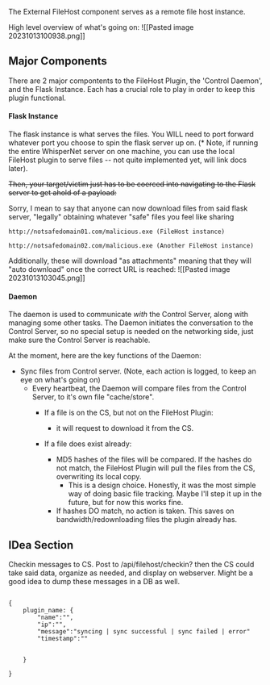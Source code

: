 
The External FileHost component serves as a remote file host instance. 

High level overview of what's going on:
![[Pasted image 20231013100938.png]]


## Major Components 
There are 2 major compontents to the FileHost Plugin, the 'Control Daemon', and the Flask Instance. Each has a crucial role to play in order to keep this plugin functional.

#### Flask Instance
The flask instance is what serves the files. You WILL need to port forward whatever port you choose to spin the flask server up on. (* Note, if running the entire WhisperNet server on one machine, you can use the local FileHost plugin to serve files -- not quite implemented yet, will link docs later).

~~Then, your target/victim just has to be coerced into navigating to the Flask server to get ahold of a payload:~~

Sorry, I mean to say that anyone can now download files from said flask server, "legally" obtaining whatever "safe" files you feel like sharing

```
http://notsafedomain01.com/malicious.exe (FileHost instance)

http://notsafedomain02.com/malicious.exe (Another FileHost instance)
```


Additionally, these will download "as attachments" meaning that they will "auto download" once the correct URL is reached:
![[Pasted image 20231013103045.png]]


#### Daemon

The daemon is used to communicate *with* the Control Server, along with managing some other tasks. The Daemon initiates the conversation to the Control Server, so no special setup is needed on the networking side, just make sure the Control Server is reachable. 

At the moment, here are the key functions of the Daemon:


- Sync files from Control server. (Note, each action is logged, to keep an eye on what's going on)
	- Every heartbeat, the Daemon will compare files from the Control Server, to it's own file "cache/store". 
		- If a file is on the CS, but not on the FileHost Plugin:
			- it will request to download it from the CS. 
		
		- If a file does exist already:
			-  MD5 hashes of the files will be compared. If the hashes do not match, the FileHost Plugin will pull the files from the CS, overwriting its local copy. 
				- This is a design choice. Honestly, it was the most simple way of doing basic file tracking. Maybe I'll step it up in the future, but for now this works fine.
			- If hashes DO match, no action is taken. This saves on bandwidth/redownloading files the plugin already has. 






## IDea Section

Checkin messages to CS. Post to /api/filehost/checkin? then the CS could take said data, organize as needed, and display on webserver. Might be a good idea to dump these messages in a DB as well.

```

{
	plugin_name: {
		"name":"",
		"ip":"",
		"message":"syncing | sync successful | sync failed | error"
		"timestamp":""
	
	
	}
	
}

```